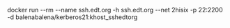 docker run --rm --name ssh.edt.org -h ssh.edt.org --net 2hisix -p 22:2200 -d balenabalena/kerberos21:khost_sshedtorg
